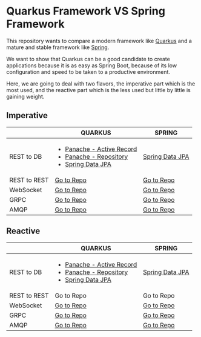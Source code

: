 # Quarkus Framework VS Spring Framework

This repository wants to compare a modern framework like [Quarkus](https://quarkus.io/) and a mature and stable framework like [Spring](https://spring.io/).

We want to show that Quarkus can be a good candidate to create applications because it is as easy as Spring Boot, because of its low configuration and speed to be taken to a productive environment.

Here, we are going to deal with two flavors, the imperative part which is the most used, and the reactive part which is the less used but little by little is gaining weight.

## Imperative
|                |QUARKUS                        |SPRING                       |
|----------------|-------------------------------|-----------------------------|
|REST to DB|<ul><li>[Panache - Active Record](https://github.com/MasterCloudApps-Projects/QuarkusMutiny_vs_ReactorSpring/tree/main/imperative/rest-db/quarkus/simple/active-record-pattern)</li><li>[Panache - Repository](https://github.com/MasterCloudApps-Projects/QuarkusMutiny_vs_ReactorSpring/tree/main/imperative/rest-db/quarkus/simple/repository-pattern)</li><li>[Spring Data JPA](https://github.com/MasterCloudApps-Projects/QuarkusMutiny_vs_ReactorSpring/tree/main/imperative/rest-db/quarkus/simple/spring-data)</li></ul>|[Spring Data JPA](https://github.com/MasterCloudApps-Projects/QuarkusMutiny_vs_ReactorSpring/tree/main/imperative/rest-db/spring/spring-data)|
|REST to REST|[Go to Repo](https://github.com/MasterCloudApps-Projects/QuarkusMutiny_vs_ReactorSpring/tree/main/imperative/rest-client/quarkus)|[Go to Repo](https://github.com/MasterCloudApps-Projects/QuarkusMutiny_vs_ReactorSpring/tree/main/imperative/rest-client/spring)|
|WebSocket|[Go to Repo](https://github.com/MasterCloudApps-Projects/QuarkusMutiny_vs_ReactorSpring/tree/main/imperative/websockets/quarkus-websockets)|[Go to Repo](https://github.com/MasterCloudApps-Projects/QuarkusMutiny_vs_ReactorSpring/tree/main/imperative/websockets/spring-websockets)|
|GRPC|[Go to Repo](https://github.com/MasterCloudApps-Projects/QuarkusMutiny_vs_ReactorSpring/tree/main/imperative/grpc-quarkus)|[Go to Repo](https://github.com/MasterCloudApps-Projects/QuarkusMutiny_vs_ReactorSpring/tree/main/imperative/grpc-spring)|
|AMQP|[Go to Repo](https://github.com/MasterCloudApps-Projects/QuarkusMutiny_vs_ReactorSpring/tree/main/imperative/amqp/quarkus-amqp)|[Go to Repo](https://github.com/MasterCloudApps-Projects/QuarkusMutiny_vs_ReactorSpring/tree/main/imperative/amqp/spring-amqp)|

## Reactive
|                |QUARKUS                        |SPRING                       |
|----------------|-------------------------------|-----------------------------|
|REST to DB|<ul><li>[Panache - Active Record](https://github.com/MasterCloudApps-Projects/QuarkusMutiny_vs_ReactorSpring/tree/main/reactive/rest-db/quarkus/simple/active-record-pattern)</li><li>[Panache - Repository](https://github.com/MasterCloudApps-Projects/QuarkusMutiny_vs_ReactorSpring/tree/main/reactive/rest-db/quarkus/simple/repository-pattern)</li><li>[Spring Data JPA](https://github.com/MasterCloudApps-Projects/QuarkusMutiny_vs_ReactorSpring/tree/main/reactive/rest-db/quarkus/simple/spring-data)</li></ul>|[Spring Data JPA](https://github.com/MasterCloudApps-Projects/QuarkusMutiny_vs_ReactorSpring/tree/main/reactive/rest-db/spring/spring-data)|
|REST to REST|Go to Repo|Go to Repo|
|WebSocket|[Go to Repo](https://github.com/MasterCloudApps-Projects/QuarkusMutiny_vs_ReactorSpring/tree/main/reactive/websockets/quarkus-websockets)|[Go to Repo](https://github.com/MasterCloudApps-Projects/QuarkusMutiny_vs_ReactorSpring/tree/main/reactive/websockets/spring-websockets)|
|GRPC|[Go to Repo](https://github.com/MasterCloudApps-Projects/QuarkusMutiny_vs_ReactorSpring/tree/main/reactive/grpc-quarkus)|[Go to Repo](https://github.com/MasterCloudApps-Projects/QuarkusMutiny_vs_ReactorSpring/tree/main/reactive/grpc-spring)|
|AMQP|[Go to Repo](https://github.com/MasterCloudApps-Projects/QuarkusMutiny_vs_ReactorSpring/tree/main/reactive/amqp/quarkus-amqp)|[Go to Repo](https://github.com/MasterCloudApps-Projects/QuarkusMutiny_vs_ReactorSpring/tree/main/reactive/amqp/spring-amqp)|